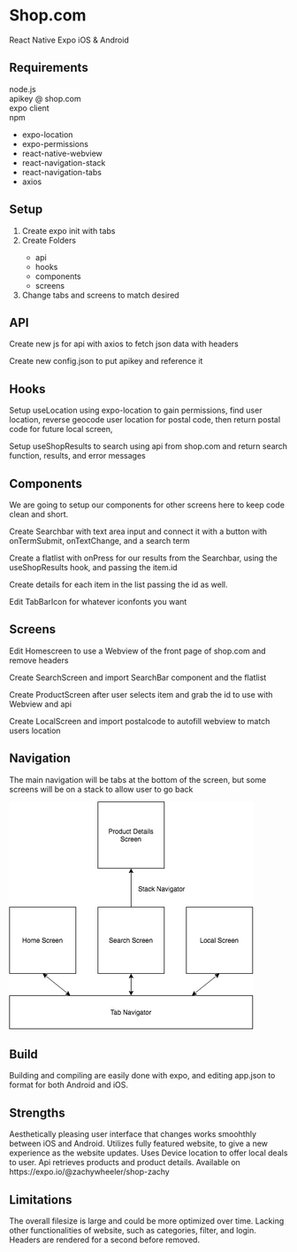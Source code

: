 # Shop.com
React Native Expo iOS &amp; Android

<h2>Requirements</h2>


node.js <br>
apikey @ shop.com<br>
expo client<br>
npm
<ul>
  <li>expo-location</li>
  <li>expo-permissions</li>
  <li>react-native-webview</li>
  <li>react-navigation-stack</li>
  <li>react-navigation-tabs</li>
  <li>axios</li>
</ul>
  
<h2>Setup</h2>
<ol>
  <li>Create expo init with tabs</li> 
  <li>Create Folders</li>
  <ul>
      <li>api</li>
      <li>hooks</li>
      <li>components</li>
      <li>screens</li>
</ul>
<li>Change tabs and screens to match desired</li>
</ol>

<h2>API</h2>
<p>Create new js for api with axios to fetch json data with headers</p>
<p>Create new config.json to put apikey and reference it</p>

<h2>Hooks</h2>
<p>Setup useLocation using expo-location to gain permissions, find user location, reverse
   geocode user location for postal code, then return postal code for future local screen,</p>
<p>Setup useShopResults to search using api from shop.com and return search function, results, and error messages</p>

<h2>Components</h2>
<p>We are going to setup our components for other screens here to keep code clean and short.</p>
<p>Create Searchbar with text area input and connect it with a button with onTermSubmit, onTextChange, and a search term</p>
<p>Create a flatlist with onPress for our results from the Searchbar, using the useShopResults hook, and passing the item.id</p>
<p>Create details for each item in the list passing the id as well.</p>
<p>Edit TabBarIcon for whatever iconfonts you want</p>

<h2>Screens</h2>
<p>Edit Homescreen to use a Webview of the front page of shop.com and remove headers</p>
<p>Create SearchScreen and import SearchBar component and the flatlist</p>
<p>Create ProductScreen after user selects item and grab the id to use with Webview and api</p>
<p>Create LocalScreen and import postalcode to autofill webview to match users location</p>

<h2>Navigation</h2>
<p>The main navigation will be tabs at the bottom of the screen, but some screens will be on a stack to allow user to go back</p>
<img src="https://github.com/zachywheeler/Shop.com/blob/master/Shop%20App.png?raw=true">


<h2>Build</h2>
<p>Building and compiling are easily done with expo, and editing app.json to format for both Android and iOS.</p>

<h2>Strengths</h2>
<p>Aesthetically pleasing user interface that changes works smoohthly 
  between iOS and Android. Utilizes fully featured website, to give a new experience as the website updates.
  Uses Device location to offer local deals to user. Api retrieves products and 
  product details. Available on https://expo.io/@zachywheeler/shop-zachy
</p>

<h2>Limitations</h2>
<p>The overall filesize is large and could be more optimized over time. Lacking other functionalities of 
  website, such as categories, filter, and login. Headers are rendered for a second before removed.</p>
